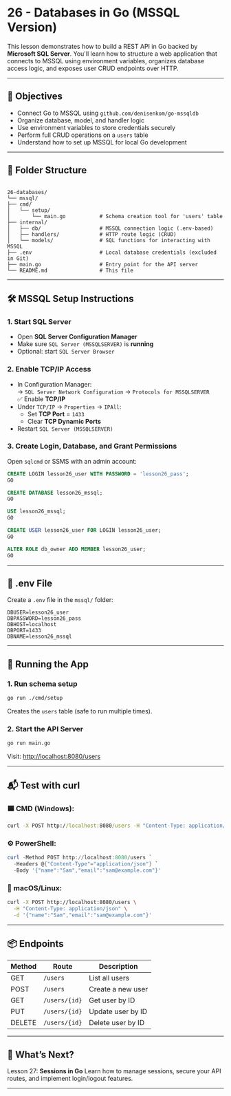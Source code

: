 # 26 - Databases in Go (MSSQL Version)

This lesson demonstrates how to build a REST API in Go backed by **Microsoft SQL Server**. You'll learn how to structure a web application that connects to MSSQL using environment variables, organizes database access logic, and exposes user CRUD endpoints over HTTP.

---

## 🎯 Objectives

- Connect Go to MSSQL using `github.com/denisenkom/go-mssqldb`
- Organize database, model, and handler logic
- Use environment variables to store credentials securely
- Perform full CRUD operations on a `users` table
- Understand how to set up MSSQL for local Go development

---

## 🧱 Folder Structure

```

26-databases/
└── mssql/
├── cmd/
│   └── setup/
│       └── main.go           # Schema creation tool for 'users' table
├── internal/
│   ├── db/                   # MSSQL connection logic (.env-based)
│   ├── handlers/             # HTTP route logic (CRUD)
│   └── models/               # SQL functions for interacting with MSSQL
├── .env                      # Local database credentials (excluded in Git)
├── main.go                   # Entry point for the API server
└── README.md                 # This file

````

---

## 🛠️ MSSQL Setup Instructions

### 1. Start SQL Server

- Open **SQL Server Configuration Manager**
- Make sure `SQL Server (MSSQLSERVER)` is **running**
- Optional: start `SQL Server Browser`

### 2. Enable TCP/IP Access

- In Configuration Manager:  
  → `SQL Server Network Configuration` → `Protocols for MSSQLSERVER`  
  ✅ Enable **TCP/IP**
- Under `TCP/IP` → `Properties` → `IPAll`:
  - Set **TCP Port** = `1433`
  - Clear **TCP Dynamic Ports**
- Restart `SQL Server (MSSQLSERVER)`

### 3. Create Login, Database, and Grant Permissions

Open `sqlcmd` or SSMS with an admin account:

```sql
CREATE LOGIN lesson26_user WITH PASSWORD = 'lesson26_pass';
GO

CREATE DATABASE lesson26_mssql;
GO

USE lesson26_mssql;
GO

CREATE USER lesson26_user FOR LOGIN lesson26_user;
GO

ALTER ROLE db_owner ADD MEMBER lesson26_user;
GO
````

---

## 🔐 .env File

Create a `.env` file in the `mssql/` folder:

```
DBUSER=lesson26_user
DBPASSWORD=lesson26_pass
DBHOST=localhost
DBPORT=1433
DBNAME=lesson26_mssql
```

---

## 🚀 Running the App

### 1. Run schema setup

```bash
go run ./cmd/setup
```

Creates the `users` table (safe to run multiple times).

### 2. Start the API Server

```bash
go run main.go
```

Visit: [http://localhost:8080/users](http://localhost:8080/users)

---

## 📬 Test with curl

### 🟦 CMD (Windows):

```cmd
curl -X POST http://localhost:8080/users -H "Content-Type: application/json" -d "{\"name\":\"Sam\",\"email\":\"sam@example.com\"}"
```

### ⚙️ PowerShell:

```powershell
curl -Method POST http://localhost:8080/users `
  -Headers @{"Content-Type"="application/json"} `
  -Body '{"name":"Sam","email":"sam@example.com"}'
```

### 🐧 macOS/Linux:

```bash
curl -X POST http://localhost:8080/users \
  -H "Content-Type: application/json" \
  -d '{"name":"Sam","email":"sam@example.com"}'
```

---

## 📦 Endpoints

| Method | Route         | Description       |
| ------ | ------------- | ----------------- |
| GET    | `/users`      | List all users    |
| POST   | `/users`      | Create a new user |
| GET    | `/users/{id}` | Get user by ID    |
| PUT    | `/users/{id}` | Update user by ID |
| DELETE | `/users/{id}` | Delete user by ID |

---

## 🔁 What’s Next?

Lesson 27: **Sessions in Go**
Learn how to manage sessions, secure your API routes, and implement login/logout features.

---
```
